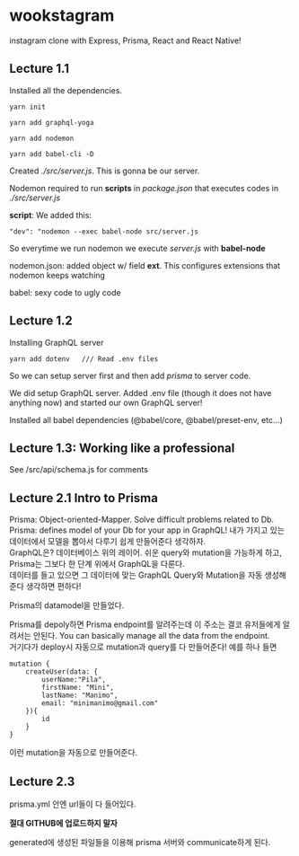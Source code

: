 # wookstagram
instagram clone with Express, Prisma, React and React Native!

## Lecture 1.1

Installed all the dependencies.

    yarn init

    yarn add graphql-yoga

    yarn add nodemon

    yarn add babel-cli -D

Created *./src/server.js*. This is gonna be our server.

Nodemon required to run **scripts** in *package.json* that executes codes in *./src/server.js*

**script**: We added this:

    "dev": "nodemon --exec babel-node src/server.js

So everytime we run nodemon we execute *server.js* with **babel-node**

nodemon.json: added object w/ field **ext**. This configures extensions that nodemon keeps watching

babel: sexy code to ugly code

## Lecture 1.2

Installing GraphQL server

    yarn add dotenv   /// Read .env files

So we can setup server first and then add *prisma* to server code.

We did setup GraphQL server. Added .env file (though it does not have anything now) and started our own GraphQL server!

Installed all babel dependencies (@babel/core, @babel/preset-env, etc...)

## Lecture 1.3: Working like a professional

See /src/api/schema.js for comments

## Lecture 2.1 Intro to Prisma

Prisma: Object-oriented-Mapper. Solve difficult problems related to Db.  
Prisma: defines model of your Db for your app in GraphQL! 내가 가지고 있는 데이터에서 모델을 뽑아서 다루기 쉽게 만들어준다 생각하자.  
GraphQL은? 데이터베이스 위의 레이어. 쉬운 query와 mutation을 가능하게 하고, Prisma는 그보다 한 단계 위에서 GraphQL을 다룬다.  
데이터를 들고 있으면 그 데이터에 맞는 GraphQL Query와 Mutation을 자동 생성해준다 생각하면 편하다!

Prisma의 datamodel을 만들었다.  

Prisma를 depoly하면 Prisma endpoint를 알려주는데 이 주소는 결코 유저들에게 알려서는 안된다. You can basically manage all the data from the endpoint.   
거기다가 deploy시 자동으로 mutation과 query를 다 만들어준다! 예를 하나 들면

    mutation {
        createUser(data: {
            userName:"Pila",
            firstName: "Mini",
            lastName: "Manimo",
            email: "minimanimo@gmail.com"
        }){
            id
        }
    }

이런 mutation을 자동으로 만들어준다.

## Lecture 2.3

prisma.yml 안엔 url들이 다 들어있다. 

**절대 GITHUB에 업로드하지 말자**

generated에 생성된 파일들을 이용해 prisma 서버와 communicate하게 된다.

